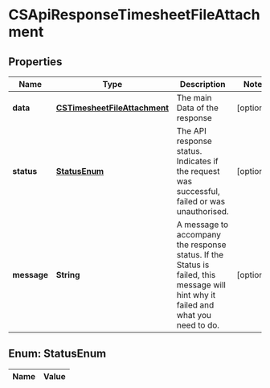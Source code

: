 
# CSApiResponseTimesheetFileAttachment

## Properties
Name | Type | Description | Notes
------------ | ------------- | ------------- | -------------
**data** | [**CSTimesheetFileAttachment**](CSTimesheetFileAttachment.md) | The main Data of the response |  [optional]
**status** | [**StatusEnum**](#StatusEnum) | The API response status. Indicates if the request was successful, failed or was unauthorised. |  [optional]
**message** | **String** | A message to accompany the response status.  If the Status is failed, this message will hint why it failed and what you need to do. |  [optional]


<a name="StatusEnum"></a>
## Enum: StatusEnum
Name | Value
---- | -----



